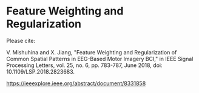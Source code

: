 # Feature Weighting and Regularization

Please cite:

V. Mishuhina and X. Jiang, "Feature Weighting and Regularization of Common Spatial Patterns in EEG-Based Motor Imagery BCI," in IEEE Signal Processing Letters, vol. 25, no. 6, pp. 783-787, June 2018, doi: 10.1109/LSP.2018.2823683.

https://ieeexplore.ieee.org/abstract/document/8331858
